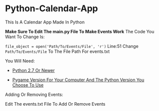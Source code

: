# Python-Calendar-App
This Is A Calendar App Made In Python

**Make Sure To Edit The main.py File To Make Events Work** The Code You Want To Change Is: 

`file_object = open('Path/To/Events/File', 'r')` Line:51 Change `Path/To/Events/File` To The File Path For events.txt

You Will Need:
- [Python 2.7 Or Newer](https://www.python.org/downloads/)

- [Pygame Version For Your Computer And The Python Version You Choose To Use](https://www.pygame.org/wiki/GettingStarted)

Adding Or Removing Events:

Edit The events.txt File To Add Or Remove Events
